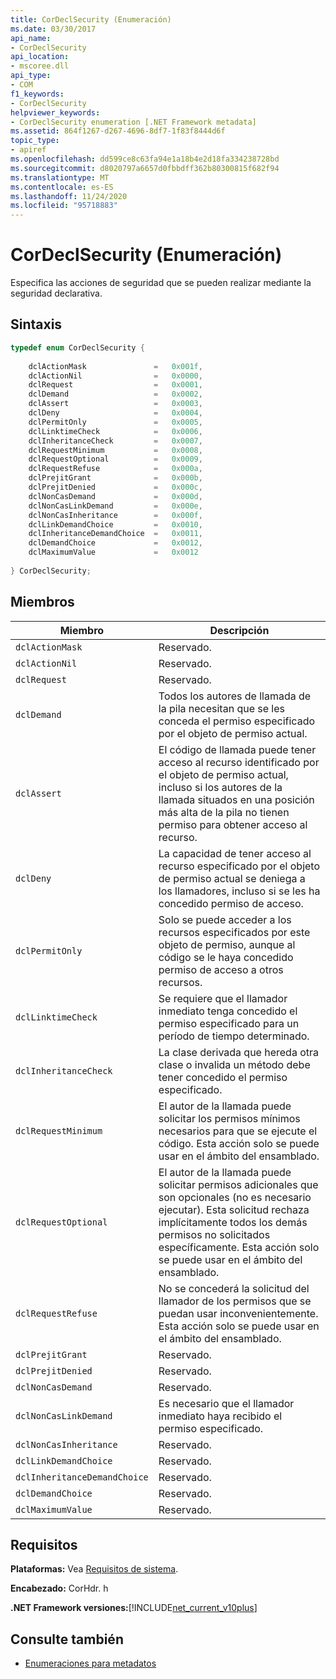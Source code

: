 ```yaml
---
title: CorDeclSecurity (Enumeración)
ms.date: 03/30/2017
api_name:
- CorDeclSecurity
api_location:
- mscoree.dll
api_type:
- COM
f1_keywords:
- CorDeclSecurity
helpviewer_keywords:
- CorDeclSecurity enumeration [.NET Framework metadata]
ms.assetid: 864f1267-d267-4696-8df7-1f83f8444d6f
topic_type:
- apiref
ms.openlocfilehash: dd599ce8c63fa94e1a18b4e2d18fa334238728bd
ms.sourcegitcommit: d8020797a6657d0fbbdff362b80300815f682f94
ms.translationtype: MT
ms.contentlocale: es-ES
ms.lasthandoff: 11/24/2020
ms.locfileid: "95718883"
---
```

# <a name="cordeclsecurity-enumeration"></a>CorDeclSecurity (Enumeración)

Especifica las acciones de seguridad que se pueden realizar mediante la seguridad declarativa.  
  
## <a name="syntax"></a>Sintaxis  
  
```cpp  
typedef enum CorDeclSecurity {  
  
    dclActionMask               =   0x001f,  
    dclActionNil                =   0x0000,  
    dclRequest                  =   0x0001,  
    dclDemand                   =   0x0002,  
    dclAssert                   =   0x0003,  
    dclDeny                     =   0x0004,  
    dclPermitOnly               =   0x0005,  
    dclLinktimeCheck            =   0x0006,  
    dclInheritanceCheck         =   0x0007,  
    dclRequestMinimum           =   0x0008,  
    dclRequestOptional          =   0x0009,  
    dclRequestRefuse            =   0x000a,  
    dclPrejitGrant              =   0x000b,  
    dclPrejitDenied             =   0x000c,  
    dclNonCasDemand             =   0x000d,  
    dclNonCasLinkDemand         =   0x000e,  
    dclNonCasInheritance        =   0x000f,  
    dclLinkDemandChoice         =   0x0010,  
    dclInheritanceDemandChoice  =   0x0011,  
    dclDemandChoice             =   0x0012,  
    dclMaximumValue             =   0x0012  
  
} CorDeclSecurity;  
```  
  
## <a name="members"></a>Miembros  
  
|Miembro|Descripción|  
|------------|-----------------|  
|`dclActionMask`|Reservado.|  
|`dclActionNil`|Reservado.|  
|`dclRequest`|Reservado.|  
|`dclDemand`|Todos los autores de llamada de la pila necesitan que se les conceda el permiso especificado por el objeto de permiso actual.|  
|`dclAssert`|El código de llamada puede tener acceso al recurso identificado por el objeto de permiso actual, incluso si los autores de la llamada situados en una posición más alta de la pila no tienen permiso para obtener acceso al recurso.|  
|`dclDeny`|La capacidad de tener acceso al recurso especificado por el objeto de permiso actual se deniega a los llamadores, incluso si se les ha concedido permiso de acceso.|  
|`dclPermitOnly`|Solo se puede acceder a los recursos especificados por este objeto de permiso, aunque al código se le haya concedido permiso de acceso a otros recursos.|  
|`dclLinktimeCheck`|Se requiere que el llamador inmediato tenga concedido el permiso especificado para un período de tiempo determinado.|  
|`dclInheritanceCheck`|La clase derivada que hereda otra clase o invalida un método debe tener concedido el permiso especificado.|  
|`dclRequestMinimum`|El autor de la llamada puede solicitar los permisos mínimos necesarios para que se ejecute el código. Esta acción solo se puede usar en el ámbito del ensamblado.|  
|`dclRequestOptional`|El autor de la llamada puede solicitar permisos adicionales que son opcionales (no es necesario ejecutar). Esta solicitud rechaza implícitamente todos los demás permisos no solicitados específicamente. Esta acción solo se puede usar en el ámbito del ensamblado.|  
|`dclRequestRefuse`|No se concederá la solicitud del llamador de los permisos que se puedan usar inconvenientemente. Esta acción solo se puede usar en el ámbito del ensamblado.|  
|`dclPrejitGrant`|Reservado.|  
|`dclPrejitDenied`|Reservado.|  
|`dclNonCasDemand`|Reservado.|  
|`dclNonCasLinkDemand`|Es necesario que el llamador inmediato haya recibido el permiso especificado.|  
|`dclNonCasInheritance`|Reservado.|  
|`dclLinkDemandChoice`|Reservado.|  
|`dclInheritanceDemandChoice`|Reservado.|  
|`dclDemandChoice`|Reservado.|  
|`dclMaximumValue`|Reservado.|  
  
## <a name="requirements"></a>Requisitos  

 **Plataformas:** Vea [Requisitos de sistema](../../get-started/system-requirements.md).  
  
 **Encabezado:** CorHdr. h  
  
 **.NET Framework versiones:**[!INCLUDE[net_current_v10plus](../../../../includes/net-current-v10plus-md.md)]  
  
## <a name="see-also"></a>Consulte también

- [Enumeraciones para metadatos](metadata-enumerations.md)
